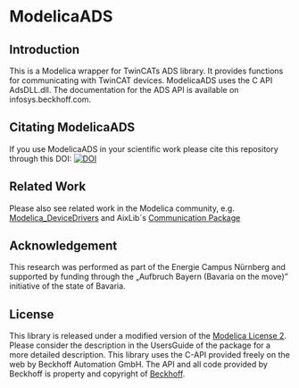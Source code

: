 ModelicaADS
===========
## Introduction
This is a Modelica wrapper for TwinCATs ADS library. It provides functions for communicating with TwinCAT devices. ModelicaADS uses the C API AdsDLL.dll. The documentation for the ADS API is available on infosys.beckhoff.com.

## Citating ModelicaADS
If you use ModelicaADS in your scientific work please cite this repository through this DOI: [![DOI](https://zenodo.org/badge/80422113.svg)](https://zenodo.org/badge/latestdoi/80422113)



## Related Work
Please also see related work in the Modelica community, e.g. [Modelica_DeviceDrivers](https://github.com/modelica/Modelica_DeviceDrivers) and AixLib´s [Communication Package](https://github.com/RWTH-EBC/AixLib/tree/development/AixLib/Utilities/Communication)

## Acknowledgement
This research was performed as part of the Energie Campus Nürnberg and supported by funding through the „Aufbruch Bayern (Bavaria on the move)” initiative of the state of Bavaria. 

## License
This library is released under a modified version of the [Modelica License 2](https://www.modelica.org/licenses/ModelicaLicense2). Please consider the description in the UsersGuide of the package for a more detailed description. This library uses the C-API provided freely on the web by Beckhoff Automation GmbH. The API and all code provided by Beckhoff is property and copyright of [Beckhoff](https://infosys.beckhoff.de/content/1033/tc3_adsdll2/html/tcadsdll_intro.htm).
